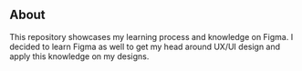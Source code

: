 ## About

This repository showcases my learning process and knowledge on Figma. I decided to learn Figma as well to get my head around UX/UI design and apply this knowledge on my designs.